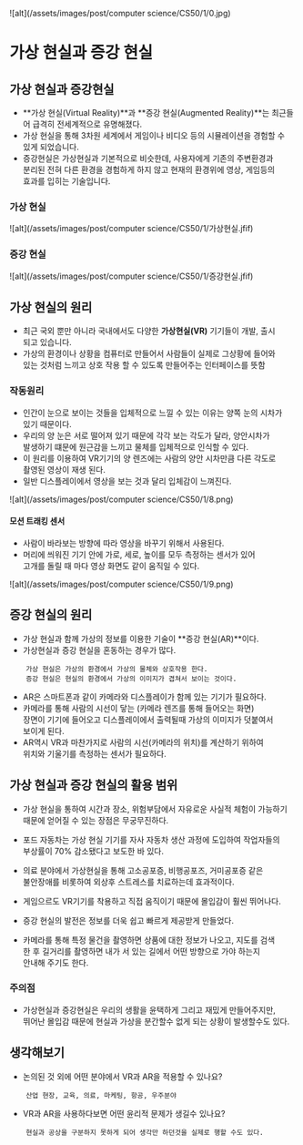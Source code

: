

![alt](/assets/images/post/computer science/CS50/1/0.jpg)

가상 현실과 증강 현실
====================

## 가상 현실과 증강현실

* **가상 현실(Virtual Reality)**과 **증강 현실(Augmented Reality)**는 최근들어 급격히 전세계적으로 유명해졌다.
* 가상 현실을 통해 3차원 세계에서 게임이나 비디오 등의 시뮬레이션을 경험할 수  
  있게 되었습니다.
* 증강현실은 가상현실과 기본적으로 비슷한데, 사용자에게 기존의 주변환경과   
  분리된 전혀 다른 환경을 경험하게 하지 않고 현재의 환경위에 영상, 게임등의  
  효과를 입히는 기술입니다.

### 가상 현실

![alt](/assets/images/post/computer science/CS50/1/가상현실.jfif)

### 증강 현실

![alt](/assets/images/post/computer science/CS50/1/증강현실.jfif)

## 가상 현실의 원리

* 최근 국외 뿐만 아니라 국내에서도 다양한 **가상현실(VR)** 기기들이 개발, 출시  
  되고 있습니다.
* 가상의 환경이나 상황을 컴퓨터로 만들어서 사람들이 실제로 그상황에 들어와  
  있는 것처럼 느끼고 상호 작용 할 수 있도록 만들어주는 인터페이스를 뜻함

### 작동원리

* 인간이 눈으로 보이는 것들을 입체적으로 느낄 수 있는 이유는 양쪽 눈의 시차가  
  있기 때문이다. 
* 우리의 양 눈은 서로 떨어져 있기 때문에 각각 보는 각도가 달라, 양안시차가  
  발생하기 떄문에 원근감을 느끼고 물체를 입체적으로 인식할 수 있다.
* 이 원리를 이용하여 VR기기의 양 렌즈에는 사람의 양안 시차만큼 다른 각도로  
  촬영된 영상이 재생 된다.
* 일반 디스플레이에서 영상을 보는 것과 달리 입체감이 느껴진다.

![alt](/assets/images/post/computer science/CS50/1/8.png)

#### 모션 트래킹 센서

* 사람이 바라보는 방향에 따라 영상을 바꾸기 위해서 사용된다.
* 머리에 씌워진 기기 안에 가로, 세로, 높이를 모두 측정하는 센서가 있어   
  고개를 돌릴 때 마다 영상 화면도 같이 움직일 수 있다.

![alt](/assets/images/post/computer science/CS50/1/9.png)


## 증강 현실의 원리

* 가상 현실과 함께 가상의 정보를 이용한 기술이 **증강 현실(AR)**이다.
* 가상현실과 증강 현실을 혼동하는 경우가 많다.

```
    가상 현실은 가상의 환경에서 가상의 물체와 상호작용 한다.
    증강 현실은 현실의 환경에서 가상의 이미지가 겹쳐서 보이는 것이다.
```

* AR은 스마트폰과 같이 카메라와 디스플레이가 함께 있는 기기가 필요하다.
* 카메라를 통해 사람의 시선이 닿는 (카메라 렌즈를 통해 들어오는 화면)  
  장면이 기기에 들어오고 디스플레이에서 출력될때 가상의 이미지가 덧붙여서  
  보이게 된다.
* AR역시 VR과 마찬가지로 사람의 시선(카메라의 위치)를 계산하기 위하여  
  위치와 기울기를 측정하는 센서가 필요하다.

## 가상 현실과 증강 현실의 활용 범위

* 가상 현실을 통하여 시간과 장소, 위험부담에서 자유로운 사실적 체험이 가능하기  
  때문에 얻어질 수 있는 장점은 무궁무진하다.
* 포드 자동차는 가상 현실 기기를 자사 자동차 생산 과정에 도입하여 작업자들의  
  부상률이 70% 감소됐다고 보도한 바 있다.
* 의료 분야에서 가상현실을 통해 고소공포증, 비행공포즈, 거미공포증 같은  
  불안장애를 비롯하여 외상후 스트레스를 치료하는데 효과적이다.
* 게임으르도 VR기기를 착용하고 직접 움직이기 때문에 몰입감이 훨씬 뛰어나다.

* 증강 현실의 발전은 정보를 더욱 쉽고 빠르게 제공받게 만들었다.
* 카메라를 통해 특정 물건을 촬영하면 상품에 대한 정보가 나오고, 지도를 검색  
  한 후 길거리를 촬영하면 내가 서 있는 길에서 어떤 방향으로 가야 하는지  
  안내해 주기도 한다.

### 주의점

* 가상현실과 증강현실은 우리의 생활을 윤택하게 그리고 재밌게 만들어주지만,  
  뛰어난 몰입감 때문에 현실과 가상을 분간할수 없게 되는 상황이 발생할수도 있다.

## 생각해보기

* 논의된 것 외에 어떤 분야에서 VR과 AR을 적용할 수 있나요?

```
    산업 현장, 교육, 의료, 마케팅, 항공, 우주분야
```

* VR과 AR을 사용하다보면 어떤 윤리적 문제가 생길수 있나요?

```
    현실과 공상을 구분하지 못하게 되어 생각만 하던것을 실제로 행할 수도 있다.
```
